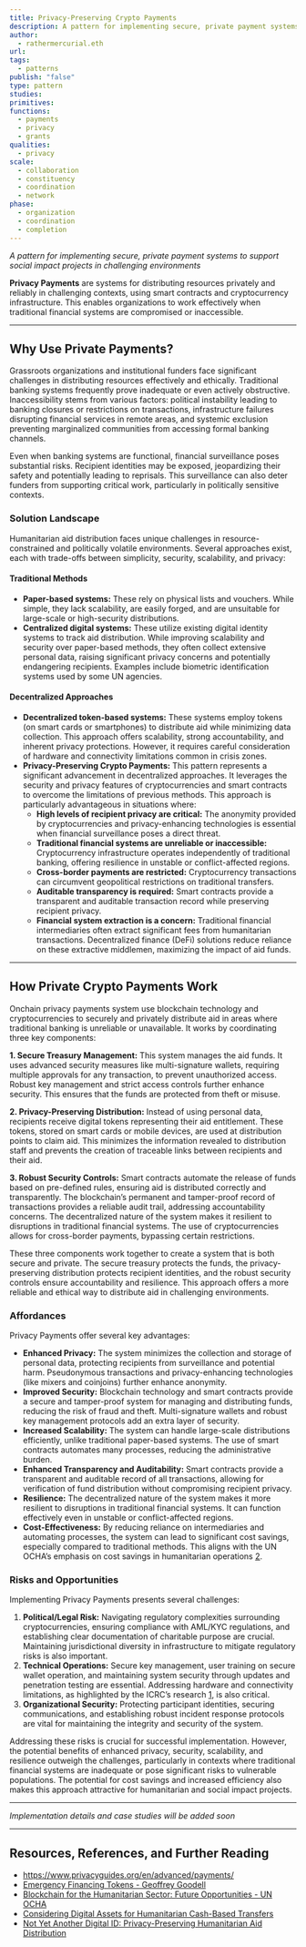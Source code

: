 ```yaml
---
title: Privacy-Preserving Crypto Payments
description: A pattern for implementing secure, private payment systems to support social impact projects in challenging environments
author:
  - rathermercurial.eth
url: 
tags:
  - patterns
publish: "false"
type: pattern
studies: 
primitives: 
functions:
  - payments
  - privacy
  - grants
qualities:
  - privacy
scale:
  - collaboration
  - constituency
  - coordination
  - network
phase:
  - organization
  - coordination
  - completion
---
```


*A pattern for implementing secure, private payment systems to support social impact projects in challenging environments*

**Privacy Payments** are systems for distributing resources privately and reliably in challenging contexts, using smart contracts and cryptocurrency infrastructure. This enables organizations to work effectively when traditional financial systems are compromised or inaccessible.

---

## Why Use Private Payments?

Grassroots organizations and institutional funders face significant challenges in distributing resources effectively and ethically. Traditional banking systems frequently prove inadequate or even actively obstructive. Inaccessibility stems from various factors: political instability leading to banking closures or restrictions on transactions, infrastructure failures disrupting financial services in remote areas, and systemic exclusion preventing marginalized communities from accessing formal banking channels. 

Even when banking systems are functional, financial surveillance poses substantial risks. Recipient identities may be exposed, jeopardizing their safety and potentially leading to reprisals. This surveillance can also deter funders from supporting critical work, particularly in politically sensitive contexts.

### Solution Landscape

Humanitarian aid distribution faces unique challenges in resource-constrained and politically volatile environments. Several approaches exist, each with trade-offs between simplicity, security, scalability, and privacy:

#### Traditional Methods

- **Paper-based systems:** These rely on physical lists and vouchers. While simple, they lack scalability, are easily forged, and are unsuitable for large-scale or high-security distributions.
- **Centralized digital systems:** These utilize existing digital identity systems to track aid distribution. While improving scalability and security over paper-based methods, they often collect extensive personal data, raising significant privacy concerns and potentially endangering recipients. Examples include biometric identification systems used by some UN agencies.

#### Decentralized Approaches

- **Decentralized token-based systems:** These systems employ tokens (on smart cards or smartphones) to distribute aid while minimizing data collection. This approach offers scalability, strong accountability, and inherent privacy protections. However, it requires careful consideration of hardware and connectivity limitations common in crisis zones.
- **Privacy-Preserving Crypto Payments:** This pattern represents a significant advancement in decentralized approaches. It leverages the security and privacy features of cryptocurrencies and smart contracts to overcome the limitations of previous methods. This approach is particularly advantageous in situations where:
    - **High levels of recipient privacy are critical:** The anonymity provided by cryptocurrencies and privacy-enhancing technologies is essential when financial surveillance poses a direct threat.
    - **Traditional financial systems are unreliable or inaccessible:** Cryptocurrency infrastructure operates independently of traditional banking, offering resilience in unstable or conflict-affected regions.
    - **Cross-border payments are restricted:** Cryptocurrency transactions can circumvent geopolitical restrictions on traditional transfers.
    - **Auditable transparency is required:** Smart contracts provide a transparent and auditable transaction record while preserving recipient privacy.
    - **Financial system extraction is a concern:** Traditional financial intermediaries often extract significant fees from humanitarian transactions. Decentralized finance (DeFi) solutions reduce reliance on these extractive middlemen, maximizing the impact of aid funds.

---

## How Private Crypto Payments Work

Onchain privacy payments system use blockchain technology and cryptocurrencies to securely and privately distribute aid in areas where traditional banking is unreliable or unavailable. It works by coordinating three key components:

**1. Secure Treasury Management:** This system manages the aid funds. It uses advanced security measures like multi-signature wallets, requiring multiple approvals for any transaction, to prevent unauthorized access. Robust key management and strict access controls further enhance security. This ensures that the funds are protected from theft or misuse.

**2. Privacy-Preserving Distribution:** Instead of using personal data, recipients receive digital tokens representing their aid entitlement. These tokens, stored on smart cards or mobile devices, are used at distribution points to claim aid. This minimizes the information revealed to distribution staff and prevents the creation of traceable links between recipients and their aid.

**3. Robust Security Controls:** Smart contracts automate the release of funds based on pre-defined rules, ensuring aid is distributed correctly and transparently. The blockchain’s permanent and tamper-proof record of transactions provides a reliable audit trail, addressing accountability concerns. The decentralized nature of the system makes it resilient to disruptions in traditional financial systems. The use of cryptocurrencies allows for cross-border payments, bypassing certain restrictions.

These three components work together to create a system that is both secure and private. The secure treasury protects the funds, the privacy-preserving distribution protects recipient identities, and the robust security controls ensure accountability and resilience. This approach offers a more reliable and ethical way to distribute aid in challenging environments.

### Affordances

Privacy Payments offer several key advantages:

- **Enhanced Privacy:** The system minimizes the collection and storage of personal data, protecting recipients from surveillance and potential harm. Pseudonymous transactions and privacy-enhancing technologies (like mixers and coinjoins) further enhance anonymity.
- **Improved Security:** Blockchain technology and smart contracts provide a secure and tamper-proof system for managing and distributing funds, reducing the risk of fraud and theft. Multi-signature wallets and robust key management protocols add an extra layer of security.
- **Increased Scalability:** The system can handle large-scale distributions efficiently, unlike traditional paper-based systems. The use of smart contracts automates many processes, reducing the administrative burden.
- **Enhanced Transparency and Auditability:** Smart contracts provide a transparent and auditable record of all transactions, allowing for verification of fund distribution without compromising recipient privacy.
- **Resilience:** The decentralized nature of the system makes it more resilient to disruptions in traditional financial systems. It can function effectively even in unstable or conflict-affected regions.
- **Cost-Effectiveness:** By reducing reliance on intermediaries and automating processes, the system can lead to significant cost savings, especially compared to traditional methods. This aligns with the UN OCHA’s emphasis on cost savings in humanitarian operations [2](attachments/Blockchain%20Humanitarian%20Opportunities.pdf).

### Risks and Opportunities

Implementing Privacy Payments presents several challenges:

1. **Political/Legal Risk:** Navigating regulatory complexities surrounding cryptocurrencies, ensuring compliance with AML/KYC regulations, and establishing clear documentation of charitable purpose are crucial. Maintaining jurisdictional diversity in infrastructure to mitigate regulatory risks is also important.
2. **Technical Operations:** Secure key management, user training on secure wallet operation, and maintaining system security through updates and penetration testing are essential. Addressing hardware and connectivity limitations, as highlighted by the ICRC’s research [1](https://app.khoj.dev/aid-distribution-paper(1).md), is also critical.
3. **Organizational Security:** Protecting participant identities, securing communications, and establishing robust incident response protocols are vital for maintaining the integrity and security of the system.

Addressing these risks is crucial for successful implementation. However, the potential benefits of enhanced privacy, security, scalability, and resilience outweigh the challenges, particularly in contexts where traditional financial systems are inadequate or pose significant risks to vulnerable populations. The potential for cost savings and increased efficiency also makes this approach attractive for humanitarian and social impact projects.

---

*Implementation details and case studies will be added soon*

---

## Resources, References, and Further Reading

- https://www.privacyguides.org/en/advanced/payments/
- [Emergency Financing Tokens - Geoffrey Goodell ](attachments/Emergency%20Financing%20Tokens.pdf)
- [Blockchain for the Humanitarian Sector: Future Opportunities - UN OCHA](https://www.unocha.org/publications/report/world/blockchain-humanitarian-sector-future-opportunities)
- [Considering Digital Assets for Humanitarian Cash-Based Transfers](attachments/considering-digital-assets.pdf)
- [Not Yet Another Digital ID: Privacy-Preserving Humanitarian Aid Distribution](attachments/Privacy%20Preserving%20Aid%20Distribution.pdf)
